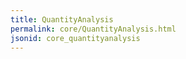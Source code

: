 ```yaml
---
title: QuantityAnalysis
permalink: core/QuantityAnalysis.html
jsonid: core_quantityanalysis
---
```

